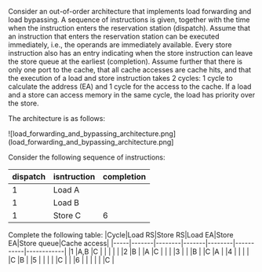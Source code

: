 Consider an out-of-order architecture that implements load forwarding and load bypassing. A
sequence of instructions is given, together with the time when the instruction enters the
reservation station (dispatch). Assume that an instruction that enters the reservation station can be
executed immediately, i.e., the operands are immediately available. Every store instruction also
has an entry indicating when the store instruction can leave the store queue at the earliest
(completion). Assume further that there is only one port to the cache, that all cache accesses are
cache hits, and that the execution of a load and store instruction takes 2 cycles: 1 cycle to
calculate the address (EA) and 1 cycle for the access to the cache. If a load and a store can access
memory in the same cycle, the load has priority over the store.

The architecture is as follows:

![load_forwarding_and_bypassing_architecture.png](load_forwarding_and_bypassing_architecture.png]

Consider the following sequence of instructions:

|dispatch|isntruction|completion|
|-|-|-|
|1|Load A| |
|1|Load B| |
|1|Store C|6|

Complete the following table:
|Cycle|Load RS|Store RS|Load EA|Store EA|Store queue|Cache access|
|-----|-------|--------|-------|--------|-----------|------------|
|1    |A,B    |C       |       |        |           |            |
|2    |B      |        |A      |C       |           |            |
|3    |       |        |B      |        |C          |A           |
|4    |       |        |       |        |C          |B           |
|5    |       |        |       |        |C          |            |
|6    |       |        |       |        |           |C           |
